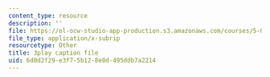 ```yaml
---
content_type: resource
description: ''
file: https://ol-ocw-studio-app-production.s3.amazonaws.com/courses/5-07sc-biological-chemistry-i-fall-2013/6d0d2f29e3f75b128e0d495ddb7a2214_GrrEdi84cV4.vtt
file_type: application/x-subrip
resourcetype: Other
title: 3play caption file
uid: 6d0d2f29-e3f7-5b12-8e0d-495ddb7a2214
---
```

